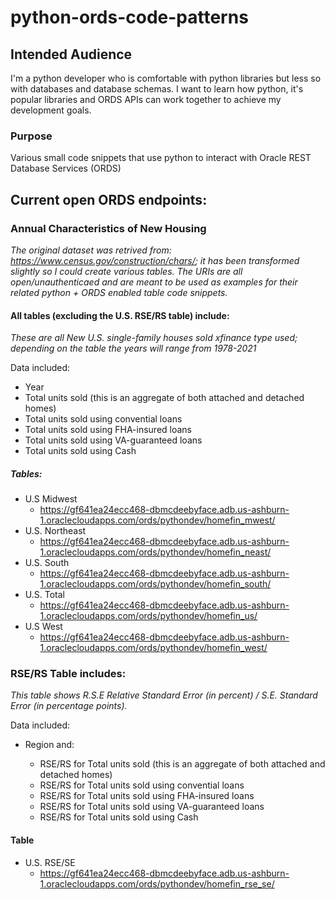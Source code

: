 # python-ords-code-patterns
## Intended Audience
I'm a python developer who is comfortable with python libraries but less so with databases and database schemas. I want to learn how python, it's popular libraries and ORDS APIs can work together to achieve my development goals. 

### Purpose
Various small code snippets that use python to interact with Oracle REST Database Services (ORDS)

## Current open ORDS endpoints: 

### Annual Characteristics of New Housing
*The original dataset was retrived from: https://www.census.gov/construction/chars/; it has been transformed slightly so I could create various tables. The URIs are all open/unauthenticaed and are meant to be used as examples for their related python + ORDS enabled table code snippets.*

#### All tables (excluding the U.S. RSE/RS table) include: 
*These are all New U.S. single-family houses sold xfinance type used; depending on the table the years will range from 1978-2021*

Data included:

- Year 
- Total units sold (this is an aggregate of both attached and detached homes)
- Total units sold using convential loans
- Total units sold using FHA-insured loans
- Total units sold using VA-guaranteed loans
- Total units sold using Cash 

##### Tables:
- U.S Midwest
  - https://gf641ea24ecc468-dbmcdeebyface.adb.us-ashburn-1.oraclecloudapps.com/ords/pythondev/homefin_mwest/
- U.S. Northeast
  - https://gf641ea24ecc468-dbmcdeebyface.adb.us-ashburn-1.oraclecloudapps.com/ords/pythondev/homefin_neast/
- U.S. South
  - https://gf641ea24ecc468-dbmcdeebyface.adb.us-ashburn-1.oraclecloudapps.com/ords/pythondev/homefin_south/
- U.S. Total
  - https://gf641ea24ecc468-dbmcdeebyface.adb.us-ashburn-1.oraclecloudapps.com/ords/pythondev/homefin_us/
- U.S West
  -  https://gf641ea24ecc468-dbmcdeebyface.adb.us-ashburn-1.oraclecloudapps.com/ords/pythondev/homefin_west/

### RSE/RS Table includes: 
*This table shows R.S.E Relative Standard Error (in percent) / S.E. Standard Error (in percentage points).* 

Data included:

- Region and:

  - RSE/RS for Total units sold (this is an aggregate of both attached and detached homes)
  - RSE/RS for Total units sold using convential loans
  - RSE/RS for Total units sold using FHA-insured loans
  - RSE/RS for Total units sold using VA-guaranteed loans
  - RSE/RS for Total units sold using Cash 

#### Table
- U.S. RSE/SE 
  - https://gf641ea24ecc468-dbmcdeebyface.adb.us-ashburn-1.oraclecloudapps.com/ords/pythondev/homefin_rse_se/
